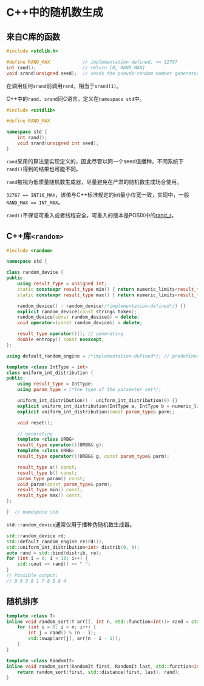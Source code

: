 # C++中的随机数生成

## 来自C库的函数

```c
#include <stdlib.h>

#define RAND_MAX            // implementation defined, >= 32767
int rand();                 // return [0, RAND_MAX]
void srand(unsigned seed);  // seeds the pseudo-random number generator used by rand()
```

在调用任何`srand`前调用`rand`，相当于`srand(1)`。

C++中的`rand, srand`同C语言，定义在`namespace std`中。

```cpp
#include <cstdlib>

#define RAND_MAX

namespace std {
    int rand();
    void srand(unsigned int seed);
}
```

`rand`采用的算法是实现定义的，因此尽管以同一个seed值播种，不同系统下`rand()`得到的结果也可能不同。

`rand`被视为低质量随机数生成器，尽量避免在严肃的随机数生成场合使用。

`32767 == INT16_MAX`，该值与C++标准规定的int最小位宽一致，实现中，一般`RAND_MAX == INT_MAX`。

`rand()`不保证可重入或者线程安全，可重入的版本是POSIX中的[rand_r](https://linux.die.net/man/3/rand_r)。

## C++库`<random>`

```cpp
#include <random>

namespace std {

class random_device {
public:
    using result_type = unsigned int;
    static constexpr result_type min() { return numeric_limits<result_type>::min(); }
    static constexpr result_type max() { return numeric_limits<result_type>::max(); }

    random_device() : random_device(/*implementation-defined*/) {}
    explicit random_device(const string& token);
    random_device(const random_device&) = delete;
    void operator=(const random_device&) = delete;

    result_type operator()(); // generating
    double entropy() const noexcept;
};

using default_random_engine = /*implementation-defined*/; // predefined random number generator

template <class IntType = int>
class uniform_int_distribution {
public:
    using result_type = IntType;
    using param_type = /*the type of the parameter set*/;

    uniform_int_distribution() : uniform_int_distribution(0) {}
    explicit uniform_int_distribution(IntType a, IntType b = numeric_limits<IntType>::max());
    explicit uniform_int_distribution(const param_type& parm);

    void reset();

    // generating
    template <class URBG>
    result_type operator()(URBG& g);
    template <class URBG>
    result_type operator()(URBG& g, const param_type& parm);

    result_type a() const;
    result_type b() const;
    param_type param() const;
    void param(const param_type& parm);
    result_type min() const;
    result_type max() const;
};

}  // namespace std
```

`std::random_device`通常仅用于播种伪随机数生成器。

```cpp
std::random_device rd;
std::default_random_engine re(rd());
std::uniform_int_distribution<int> distrib(0, 9);
auto rand = std::bind(distrib, re);
for (int i = 0; i < 10; i++) {
    std::cout << rand() << " ";
}
// Possible output:
// 0 9 3 8 1 7 8 5 8 4
```

## 随机排序

```cpp
template <class T>
inline void random_sort(T arr[], int n, std::function<int()> rand = std::rand) {
    for (int i = 0; i < n; i++) {
        int j = rand() % (n - i);
        std::swap(arr[j], arr[n - i - 1]);
    }
}

template <class RandomIt>
inline void random_sort(RandomIt first, RandomIt last, std::function<int()> rand = std::rand) {
    return random_sort(first, std::distance(first, last), rand);
}
```
